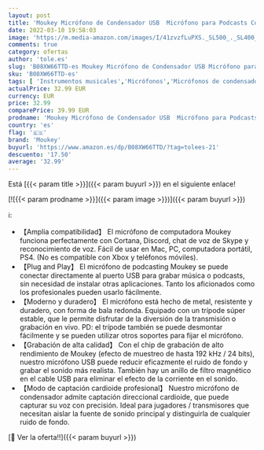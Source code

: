 ```yaml
---
layout: post
title: 'Moukey Micrófono de Condensador USB  Micrófono para Podcasts Con Trípode de Metal  alta Sensibilidad de 192 kHz/24 Bits  Adecuado para PC / Portátil / PS4  para Streaming/Podcasting/Grabación/Juegos'
date: 2022-03-10 19:58:03
image: 'https://m.media-amazon.com/images/I/41zvzfLuPXS._SL500_._SL400_.jpg'
comments: true
category: ofertas
author: 'tole.es'
slug: 'B08XW66TTD-es Moukey Micrófono de Condensador USB Micrófono para...'
sku: 'B08XW66TTD-es'
tags: [ 'Instrumentos musicales','Micrófonos','Micrófonos de condensador','moukey','ps4', ]
actualPrice: 32.99 EUR
currency: EUR
price: 32.99
comparePrice: 39.99 EUR
prodname: 'Moukey Micrófono de Condensador USB  Micrófono para Podcasts Con Trípode de Metal  alta Sensibilidad de 192 kHz/24 Bits  Adecuado para PC / Portátil / PS4  para Streaming/Podcasting/Grabación/Juegos'
country: 'es'
flag: '🇪🇸'
brand: 'Moukey'
buyurl: 'https://www.amazon.es/dp/B08XW66TTD/?tag=tolees-21'
descuento: '17.50'
average: '32.99'
---
```


Está [{{< param title >}}]({{< param buyurl >}}) en el siguiente enlace!

[![{{< param prodname >}}]({{< param image >}})]({{< param buyurl >}})

ℹ️:

- 【Amplia compatibilidad】 El micrófono de computadora Moukey funciona perfectamente con Cortana, Discord, chat de voz de Skype y reconocimiento de voz. Fácil de usar en Mac, PC, computadora portátil, PS4. (No es compatible con Xbox y teléfonos móviles).
- 【Plug and Play】 El micrófono de podcasting Moukey se puede conectar directamente al puerto USB para grabar música o podcasts, sin necesidad de instalar otras aplicaciones. Tanto los aficionados como los profesionales pueden usarlo fácilmente.
- 【Moderno y duradero】 El micrófono está hecho de metal, resistente y duradero, con forma de bala redonda. Equipado con un trípode súper estable, que le permite disfrutar de la diversión de la transmisión o grabación en vivo. PD: el trípode también se puede desmontar fácilmente y se pueden utilizar otros soportes para fijar el micrófono.
- 【Grabación de alta calidad】 Con el chip de grabación de alto rendimiento de Moukey (efecto de muestreo de hasta 192 kHz / 24 bits), nuestro micrófono USB puede reducir eficazmente el ruido de fondo y grabar el sonido más realista. También hay un anillo de filtro magnético en el cable USB para eliminar el efecto de la corriente en el sonido.
- 【Modo de captación cardioide profesional】 Nuestro micrófono de condensador admite captación direccional cardioide, que puede capturar su voz con precisión. Ideal para jugadores / transmisores que necesitan aislar la fuente de sonido principal y distinguirla de cualquier ruido de fondo.

[🛒 Ver la oferta!!]({{< param buyurl >}})
